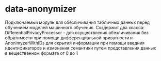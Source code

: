 # data-anonymizer
Подключаемый модуль для обезличивания табличных данных перед обучением моделей машинного обучения.
Создержит два класса: DifferentialPrivacyProcessor - для осуществления обезличивания без обратимости при помощи дифференциальной приватности
и AnonimyzerWithIDs для скрытия информации при помощи введния идентификаторов и изменения семантики путем представления данных в вещественном формате от 0 до 1 
